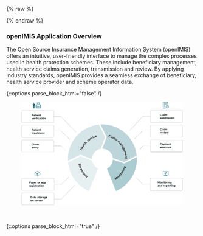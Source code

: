 {% raw %}
<!--<blockquote class="stu-note">
<p>
This specification is currently published as a Draft Standard on the openIMIS github and is not intended for implementation. Feedback is welcome but readers should understand that there is more work to be done in testing the profiles and operations defined in this guide. </p>
</blockquote>-->
{% endraw %}

### openIMIS Application Overview
The Open Source Insurance Management Information System (openIMIS) offers an intuitive, user-friendly interface to manage the complex processes used in health protection schemes. These include beneficiary management, health service claims generation, transmission and review. By applying industry standards, openIMIS provides a seamless exchange of beneficiary, health service provider and scheme operator data.

{::options parse_block_html="false" /}
<figure>
  <img style="padding-top:0;padding-bottom:30px" width="800px" src="openimis-processes.svg" alt="openIMIS Processes"/>
  <!--<figcaption>Figure 1.1 - BC PLR Provider</figcaption>-->
</figure>
{::options parse_block_html="true" /}

